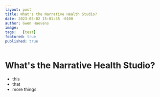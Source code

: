 ```yaml
---
layout: post
title: What's the Narrative Health Studio?
date: 2023-05-02 15:01:35 -0100
author: Gwen Haevens
image: 
tags:   [test]
featured: true
published: true
---
```

# What's the Narrative Health Studio?

- this
- that 
- more things
